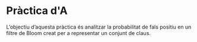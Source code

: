 # Pràctica d'A
L’objectiu d’aquesta pràctica és analitzar la probabilitat de fals positiu en un filtre de Bloom creat per a representar un conjunt de claus.
